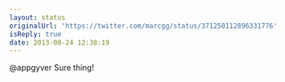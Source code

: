 ```yaml
---
layout: status
originalUrl: 'https://twitter.com/marcgg/status/371250112896331776'
isReply: true
date: 2013-08-24 12:38:19
---
```


@appgyver Sure thing!
